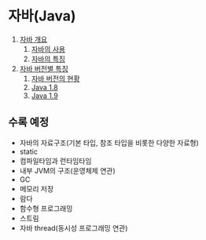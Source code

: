 # 자바(Java)

1. [자바 개요](./contents/Java-Overview.md)
   1. [자바의 사용](./contents/Java-Overview.md#자바의-사용)
   2. [자바의 특징](./contents/Java-Overview.md#자바의-특징)
2. [자바 버전별 특징](./contents/Java-feature-by-version.md)
   1. [자바 버전의 현황](./contents/Java-feature-by-version.md#자바-버전의-현황)
   2. [Java 1.8](./contents/Java-feature-by-version.md#java-18-20140318-release)
   3. [Java 1.9](./contents/Java-feature-by-version.md#java-19-20170921-release)

## 수록 예정

- 자바의 자료구조(기본 타입, 참조 타입을 비롯한 다양한 자료형)
- static
- 컴파일타임과 런타임타임
- 내부 JVM의 구조(운영체제 연관)
- GC
- 메모리 저장
- 람다
- 함수형 프로그래밍
- 스트림
- 자바 thread(동시성 프로그래밍 연관)
